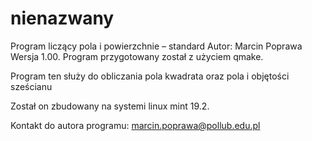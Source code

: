 # nienazwany
Program liczący pola i powierzchnie – standard
Autor: Marcin Poprawa
Wersja 1.00.
Program przygotowany został z użyciem qmake.

Program ten służy do obliczania pola kwadrata oraz pola i objętości sześcianu

Został on zbudowany na systemi linux mint 19.2.

Kontakt do autora programu: marcin.poprawa@pollub.edu.pl


